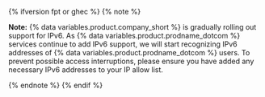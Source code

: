 {% ifversion fpt or ghec %}
{% note %}

**Note:** {% data variables.product.company_short %} is gradually rolling out support for IPv6. As {% data variables.product.prodname_dotcom %} services continue to add IPv6 support, we will start recognizing IPv6 addresses of {% data variables.product.prodname_dotcom %} users. To prevent possible access interruptions, please ensure you have added any necessary IPv6 addresses to your IP allow list.

{% endnote %}
{% endif %}